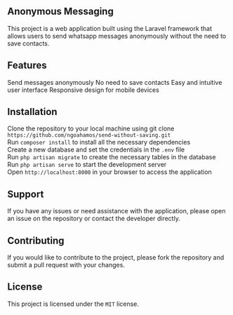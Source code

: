 ## Anonymous Messaging
This project is a web application built using the Laravel framework that allows users to send whatsapp messages anonymously without the need to save contacts.

## Features
Send messages anonymously
No need to save contacts
Easy and intuitive user interface
Responsive design for mobile devices

## Installation

Clone the repository to your local machine using git clone ```https://github.com/ngoahamos/send-without-saving.git``` <br>
Run ```composer install``` to install all the necessary dependencies<br>
Create a new database and set the credentials in the ```.env``` file<br>
Run ```php artisan migrate``` to create the necessary tables in the database<br>
Run ```php artisan serve``` to start the development server<br>
Open ```http://localhost:8000``` in your browser to access the application<br>

## Support
If you have any issues or need assistance with the application, please open an issue on the repository or contact the developer directly.

## Contributing
If you would like to contribute to the project, please fork the repository and submit a pull request with your changes.

## License
This project is licensed under the ```MIT``` license.



